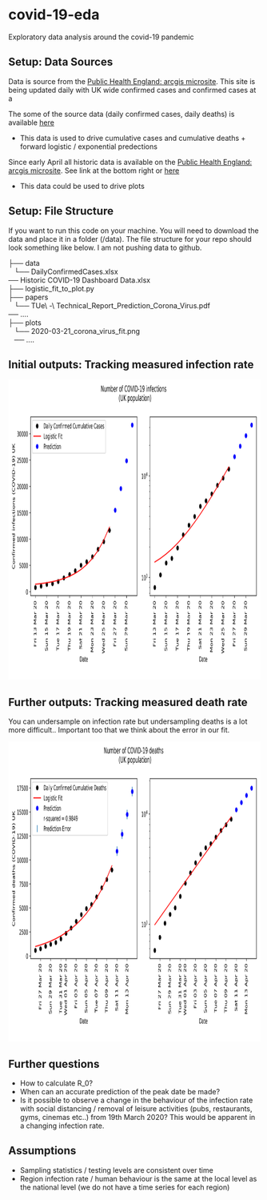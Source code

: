 # covid-19-eda
Exploratory data analysis around the covid-19 pandemic 

## Setup: Data Sources

Data is source from the [Public Health England: arcgis microsite](https://www.arcgis.com/apps/opsdashboard/index.html#/f94c3c90da5b4e9f9a0b19484dd4bb14). This site is being updated daily with UK wide confirmed cases and confirmed cases at a 

The some of the source data (daily confirmed cases, daily deaths) is available [here](https://www.arcgis.com/home/item.html?id=e5fd11150d274bebaaf8fe2a7a2bda11)
* This data is used to drive cumulative cases and cumulative deaths + forward logistic / exponential predections

Since early April all historic data is available on the [Public Health England: arcgis microsite](https://www.arcgis.com/apps/opsdashboard/index.html#/f94c3c90da5b4e9f9a0b19484dd4bb14). See link at the bottom right or [here](https://fingertips.phe.org.uk/documents/Historic%20COVID-19%20Dashboard%20Data.xlsx)
* This data could be used to drive plots 

## Setup: File Structure 

If you want to run this code on your machine. You will need to download the data and place it in a folder (/data). The file structure for your repo should look something like below. I am not pushing data to github. 

├── data  
   └── DailyConfirmedCases.xlsx  
     ── Historic COVID-19 Dashboard Data.xlsx   
├── logistic_fit_to_plot.py  
├── papers  
   └── TUe\ -\ Technical_Report_Prediction_Corona_Virus.pdf  
     ──  ....  
├── plots  
   └── 2020-03-21_corona_virus_fit.png   
    ──  ....  


## Initial outputs: Tracking measured infection rate

<center>
<img src="https://github.com/jdzool/covid-19-eda/blob/master/plots/2020-03-27_corona_virus_fit.png" height="600">
</center>

## Further outputs: Tracking measured death rate 
You can undersample on infection rate but undersampling deaths is a lot more difficult.. Important too that we think about the error in our fit. 

<center>
<img src="https://github.com/jdzool/covid-19-eda/blob/master/plots/2020-04-10_corona_virus_fit_deaths.png" height="600">
</center>


## Further questions  

* How to calculate R_0?  
* When can an accurate prediction of the peak date be made? 
* Is it possible to observe a change in the behaviour of the infection rate with social distancing / removal of leisure activities (pubs, restaurants, gyms, cinemas etc..) from 19th March 2020? This would be apparent in a changing infection rate. 

## Assumptions
* Sampling statistics / testing levels are consistent over time
* Region infection rate / human behaviour is the same at the local level as the national level (we do not have a time series for each region)